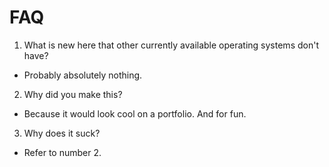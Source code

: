 # FAQ

1. What is new here that other currently available operating systems don't have?

- Probably absolutely nothing.

2. Why did you make this?

- Because it would look cool on a portfolio. And for fun.

3. Why does it suck?

- Refer to number 2.

